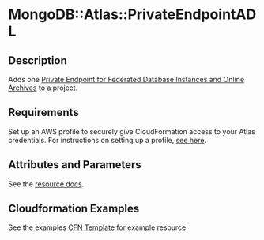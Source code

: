 # MongoDB::Atlas::PrivateEndpointADL

## Description
Adds one [Private Endpoint for Federated Database Instances and Online Archives](https://www.mongodb.com/docs/atlas/reference/api-resources-spec/#tag/Data-Federation-Private-Networks) to a project.

## Requirements

Set up an AWS profile to securely give CloudFormation access to your Atlas credentials.
For instructions on setting up a profile, [see here](/README.md#mongodb-atlas-api-keys-credential-management).

## Attributes and Parameters

See the [resource docs](docs/README.md).

## Cloudformation Examples

See the examples [CFN Template](/examples/private-endpoint-adl/endpoint-adl.json) for example resource.
